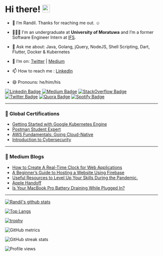 <h1> Hi there! <img src="https://media.giphy.com/media/hvRJCLFzcasrR4ia7z/giphy.gif" width="25px"></h1>

- 🔭 I’m Randil. Thanks for reaching me out. ☺️

- 👨🏻‍💻 I'm an undergraduate at **University of Moratuwa** and I’m a former Software Engineer Intern at [IFS](https://www.linkedin.com/company/ifs).

- 💬 Ask me about: Java, Golang, jQuery, NodeJS, Shell Scripting, Dart, Flutter, Docker & Kubernetes

- 🤔 I’m on: [Twitter](https://twitter.com/TennakoonRandil) | [Medium](https://randiltennakoon.medium.com)


- 📫 How to reach me : [LinkedIn](https://lk.linkedin.com/in/randiltennakoon)

- 😄 Pronouns: he/him/his  


<!-- [![twitter-follower](https://img.shields.io/twitter/follow/randilt92?style=social)](https://twitter.com/randilt92) -->

<!-- [![Instagram Badge](https://img.shields.io/badge/-randilt92-white?labelColor=white&logo=Instagram&logoColor=red&link=https://www.instagram.com/randilt92)](https://www.instagram.com/randilt92)  -->

[![Linkedin Badge](https://img.shields.io/badge/-randiltennakoon-white?logo=Linkedin&logoColor=blue&link=https://www.linkedin.com/in/randiltennakoon)](https://www.linkedin.com/in/randiltennakoon) [![Medium Badge](https://img.shields.io/badge/-randiltennakoon-white?logo=Medium&logoColor=black&link=https://randiltennakoon.medium.com)](https://randiltennakoon.medium.com) [![StackOverflow Badge](https://img.shields.io/badge/-randiltennakoon-white?labelColor=white&logo=Stackoverflow&logoColor=orange&link=https://stackoverflow.com/users/13018789/randil-tennakoon)](https://stackoverflow.com/users/13018789/randil-tennakoon) [![Twitter Badge](https://img.shields.io/badge/-TennakoonRandil-white?logo=Twitter&logoColor=blue&link=https://twitter.com/TennakoonRandil)](https://twitter.com/TennakoonRandil) [![Quora Badge](https://img.shields.io/badge/-randiltennakoon-white?labelColor=white&logo=Quora&logoColor=red&link=https://www.quora.com/profile/Randil-Tennakoon)](https://www.quora.com/profile/Randil-Tennakoon) [![Spotify Badge](https://img.shields.io/badge/-randiltennakoon-white?labelColor=white&logo=Spotify&logoColor=green&link=https://open.spotify.com/user/5ia9b31lmwz8qipu1pq80dp3s?si=NlboTTzfQXunalvAJ9_ftA&nd=1)](https://open.spotify.com/user/5ia9b31lmwz8qipu1pq80dp3s?si=NlboTTzfQXunalvAJ9_ftA&nd=1)  


---
<!-- **📄 Global Certifications** -->
### 📄 Global Certifications
- [Getting Started with Google Kubernetes Engine](https://www.coursera.org/account/accomplishments/records/KHP2Z9NZ9FY7?utm_source=ln&utm_medium=certificate&utm_content=cert_image&utm_campaign=sharing_cta&utm_product=course)
- [Postman Student Expert](https://api.badgr.io/public/assertions/rAqixGsKSpeFdMZ4KgqO1w?identity__email=randilvta%40gmail.com)
- [AWS Fundamentals: Going Cloud-Native](https://coursera.org/share/a527b8fa5b14962328c02a3c3e8b54f9)
- [Introduction to Cybersecurity](https://www.youracclaim.com/badges/9061852c-fdf7-4219-926b-523d30a31111?source=linked_in_profile)

---

### 📕 Medium Blogs
<!-- BLOG-POST-LIST:START -->
- [How to Create A Real-Time Clock for Web Applications](https://javascript.plainenglish.io/how-to-create-a-real-time-clock-for-web-applications-3cf7a9cf6500?source=rss-71d60f60a8aa------2)
- [A Beginner’s Guide to Hosting a Website Using Firebase](https://towardsdev.com/a-beginners-guide-to-hosting-a-website-using-firebase-eb46c6286ab1?source=rss-71d60f60a8aa------2)
- [Useful Resources to Level Up Your Skills During the Pandemic.](https://randiltennakoon.medium.com/useful-resources-to-level-up-your-skills-during-the-pandemic-acb1883ce7f8?source=rss-71d60f60a8aa------2)
- [Apple Handoff](https://randiltennakoon.medium.com/apple-handoff-cc542710f755?source=rss-71d60f60a8aa------2)
- [Is Your MacBook Pro Battery Draining While Plugged In?](https://randiltennakoon.medium.com/is-your-macbook-pro-battery-draining-while-plugged-in-d626559ac15?source=rss-71d60f60a8aa------2)
<!-- BLOG-POST-LIST:END -->

---

[![Randil's github stats](https://github-readme-stats.vercel.app/api?username=randiltennakoon&theme=dark&show_icons=true)](https://github.com/randiltennakoon)

<!-- --- -->
[![Top Langs](https://github-readme-stats.vercel.app/api/top-langs/?username=randiltennakoon)](https://github.com/anuraghazra/github-readme-stats)

<!-- --- -->

[![trophy](https://github-profile-trophy.vercel.app/?username=randiltennakoon)](https://github.com/ryo-ma/github-profile-trophy)

<!-- --- -->

<!-- <img align="left" alt="randiltennakoon's Github Stats" src="https://github-readme-stats.codestackr.vercel.app/api?username=randiltennakoon&show_icons=true&hide_border=true" /> -->



![GitHub metrics](https://metrics.lecoq.io/randiltennakoon)  

![GitHub streak stats](https://github-readme-streak-stats.herokuapp.com/?user=randiltennakoon)  

![Profile views](https://gpvc.arturio.dev/randiltennakoon)




<!--
**randiltennakoon/randiltennakoon** is a ✨ _special_ ✨ repository because its `README.md` (this file) appears on your GitHub profile.

Here are some ideas to get you started:

- 🔭 I’m currently working on ...
- 🌱 I’m currently learning ...
- 👯 I’m looking to collaborate on ...
- 🤔 I’m looking for help with ...
- 💬 Ask me about ...
- 📫 How to reach me: ...
- 😄 Pronouns: ...
- ⚡ Fun fact: ...
-->
